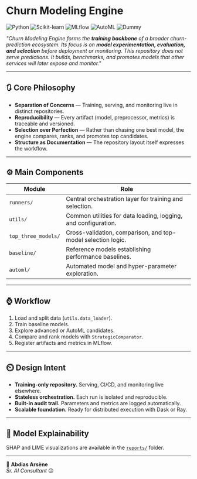 # Churn Modeling Engine

![Python](https://img.shields.io/badge/Python-3776AB?style=for-the-badge&logo=python&logoColor=white)
![Scikit-learn](https://img.shields.io/badge/Scikit--learn-F7931E?style=for-the-badge&logo=scikitlearn&logoColor=white)
![MLflow](https://img.shields.io/badge/MLflow-FF4F00?style=for-the-badge&logo=mlflow&logoColor=white)
![AutoML](https://img.shields.io/badge/AutoML-4B8BBE?style=for-the-badge&logo=apacheairflow&logoColor=white)
![Dummy](https://img.shields.io/badge/Dummy-6C757D?style=for-the-badge&logo=data:image/png;base64,iVBORw0KGgoAAAANSUhEUgAAACAAAAAgCAYAAABzenr0AAABdUlEQVRYR+2XwU7DMBBFX2kDICIBCEIjhIAgIYgACIBCIgABIgACIAJgMQ/RAZCPm+kv5rL7r8zSTJxZ6bUZq2qW+qHEtxGZsEoEmMpi9IAd4r0oTkjxjqSmRMI8cAIZMQANQxSJm0pK3RJDkDkFLfUck4p5bKCe5G1l7kKpaDwC/gDQv9sFqk8Zx4x1r7kDrmY/HLKXeiGk+nlrm5Ck+4CkBRyC0RFyBFgmJUuQBJBVw3RJhZIIXogtSWBF4o2Pcguk2Tdd2LwB+RlsD4Y+I/yONl0UR6O0AvI3sL0ZbB+aViXAE2Qak+BuqXhX0h9R/0T8M6BzeXaf3LwJpS19bVYn4C6Gk+/mBYwAzQykP8C1wB2L9CY0/nmZ/sAAAAASUVORK5CYII=)

*"Churn Modeling Engine forms the **training backbone** of a broader churn-prediction ecosystem. Its focus is on **model experimentation, evaluation, and selection** before deployment or monitoring. This repository does not serve predictions. It builds, benchmarks, and promotes models that other services will later expose and monitor."*

---

## 🔃 Core Philosophy
- **Separation of Concerns** — Training, serving, and monitoring live in distinct repositories.  
- **Reproducibility** — Every artifact (model, preprocessor, metrics) is traceable and versioned.  
- **Selection over Perfection** — Rather than chasing one best model, the engine compares, ranks, and promotes top candidates.  
- **Structure as Documentation** — The repository layout itself expresses the workflow.

---

## ⚙️ Main Components
| Module | Role |
|--------|------|
| `runners/` | Central orchestration layer for training and selection. |
| `utils/` | Common utilities for data loading, logging, and configuration. |
| `top_three_models/` | Cross-validation, comparison, and top-model selection logic. |
| `baseline/` | Reference models establishing performance baselines. |
| `automl/` | Automated model and hyper-parameter exploration. |

---

## ⌚ Workflow
1. Load and split data (`utils.data_loader`).  
2. Train baseline models.  
3. Explore advanced or AutoML candidates.  
4. Compare and rank models with `StrategicComparator`.  
5. Register artifacts and metrics in MLflow.

---

## ⏲️ Design Intent
- **Training-only repository.** Serving, CI/CD, and monitoring live elsewhere.  
- **Stateless orchestration.** Each run is isolated and reproducible.  
- **Built-in audit trail.** Parameters and metrics are logged automatically.  
- **Scalable foundation.** Ready for distributed execution with Dask or Ray.

---

## 📁 Model Explainability
SHAP and LIME visualizations are available in the [`reports/`](reports/) folder.

---

👤 **Abdias Arsène**  
*Sr. AI Consultant* 😉
